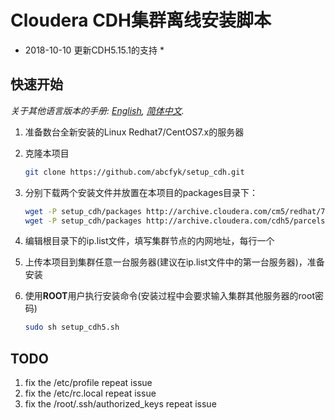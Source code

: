 # Cloudera CDH集群离线安装脚本
* 2018-10-10 更新CDH5.15.1的支持 *


## 快速开始
*关于其他语言版本的手册: [English](README-en.md), [简体中文](README.md).*

1. 准备数台全新安装的Linux Redhat7/CentOS7.x的服务器

2. 克隆本项目
    ```bash
    git clone https://github.com/abcfyk/setup_cdh.git
    ```
3. 分别下载两个安装文件并放置在本项目的packages目录下：
    ```bash
    wget -P setup_cdh/packages http://archive.cloudera.com/cm5/redhat/7/x86_64/cm/5.15.1/RPMS/x86_64/cloudera-manager-daemons-5.15.1-1.cm5151.p0.3.el7.x86_64.rpm
    wget -P setup_cdh/packages http://archive.cloudera.com/cdh5/parcels/latest/CDH-5.15.1-1.cdh5.15.1.p0.4-el7.parcel 
    ```
4. 编辑根目录下的ip.list文件，填写集群节点的内网地址，每行一个
5. 上传本项目到集群任意一台服务器(建议在ip.list文件中的第一台服务器)，准备安装
6. 使用**ROOT**用户执行安装命令(安装过程中会要求输入集群其他服务器的root密码)
    ```bash
    sudo sh setup_cdh5.sh
    ```


## TODO
1. fix the /etc/profile repeat issue
2. fix the /etc/rc.local repeat issue
3. fix the /root/.ssh/authorized_keys repeat issue